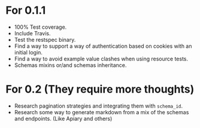 # For 0.1.1
- 100% Test coverage.
- Include Travis.
- Test the restspec binary.
- Find a way to support a way of authentication based on cookies with an initial login.
- Find a way to avoid example value clashes when using resource tests.
- Schemas mixins or/and schemas inheritance.

# For 0.2 (They require more thoughts)
- Research pagination strategies and integrating them with `schema_id`.
- Research some way to generate markdown from a mix of the schemas and endpoints. (Like Apiary and others)
